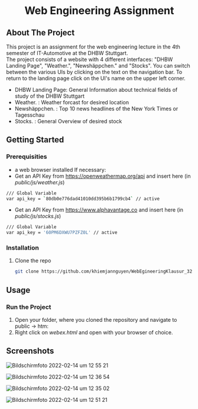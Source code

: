 <!-- PROJECT LOGO -->
<br />
<p align="center">
  <h1 align="center">Web Engineering Assignment</h3>
</p>


<!-- ABOUT THE PROJECT -->
## About The Project
This project is an assignment for the web engineering lecture in the 4th semester of IT-Automotive at the DHBW Stuttgart.\
The project consists of a website with 4 different interfaces: "DHBW Landing Page", "Weather.", "Newshäppchen." and "Stocks". You can switch between the various UIs by clicking on the text on the navigation bar. To return to the landing page click on the UI's name on the upper left corner.
* DHBW Landing Page: General Information about technical fields of study of the DHBW Stuttgart
* Weather. : Weather forcast for desired location
* Newshäppchen. : Top 10 news headlines of the New York Times or Tagesschau
* Stocks. : General Overview of desired stock



<!-- GETTING STARTED -->
## Getting Started

### Prerequisities
* a web browser installed
If necessary:
* Get an API Key from https://openweathermap.org/api and insert here (in *public/js/weather.js*)
``` sh
/// Global Variable
var api_key = `80db0e776dad41010dd395b6b1799cb4` // active
```
* Get an API Key from https://www.alphavantage.co and insert here (in *public/js/stocks.js*)
``` sh
/// Global Variable
var api_key = '60PM6DXWU7PZFZ0L' // active
```

### Installation

1. Clone the repo
   ```sh
   git clone https://github.com/khiemjannguyen/WebEgineeringKlausur_3286009.git
   ```


<!-- USAGE EXAMPLES -->
## Usage

### Run the Project
1. Open your folder, where you cloned the repository and navigate to public -> htm:
2. Right click on *webex.html* and open with your browser of choice.

## Screenshots
![Bildschirmfoto 2022-02-14 um 12 55 21](https://user-images.githubusercontent.com/64790104/153859920-5aca956a-a3c9-4a9a-bf0f-92f758ddedda.png)

![Bildschirmfoto 2022-02-14 um 12 36 54](https://user-images.githubusercontent.com/64790104/153859644-d558e327-2589-4055-a24e-49764b962b38.png)

![Bildschirmfoto 2022-02-14 um 12 35 02](https://user-images.githubusercontent.com/64790104/153859636-cfff69a0-0ac7-4a7f-adb7-d414499cf4b3.png)

![Bildschirmfoto 2022-02-14 um 12 51 21](https://user-images.githubusercontent.com/64790104/153859647-78d61c29-5147-45ad-8879-64a80c5c84a6.png)






